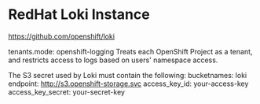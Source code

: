 # RedHat Loki Instance

https://github.com/openshift/loki

tenants.mode: openshift-logging
Treats each OpenShift Project as a tenant, and restricts access to logs based on users' namespace access.

The S3 secret used by Loki must contain the following:
bucketnames: loki
endpoint: http://s3.openshift-storage.svc
access_key_id: your-access-key
access_key_secret: your-secret-key
